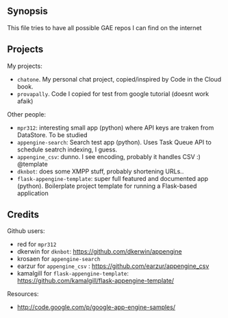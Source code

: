 Synopsis
--------

This file tries to have all possible GAE repos I can find on the internet

Projects
--------

My projects:

- `chatone`. My personal chat project, copied/inspired by Code in the Cloud book.
- `provapally`. Code I copied for test from google tutorial (doesnt work afaik)

Other people:

- `mpr312`: interesting small app (python) where API keys are traken from DataStore. To be studied
- `appengine-search`: Search test app (python). Uses Task Queue API to schedule seatrch indexing, I guess.
- `appengine_csv`: dunno. I see encoding, probably it handles CSV :) @template
- `dknbot`: does some XMPP stuff, probably shortening URLs..
- `flask-appengine-template`: super full featured and documented app (python). Boilerplate project template for running a Flask-based application


Credits
-------

Github users:

- red for `mpr312`
- dkerwin for `dknbot`: https://github.com/dkerwin/appengine
- krosaen for `appengine-search`
- earzur for `appengine_csv` : https://github.com/earzur/appengine_csv
- kamalgill for `flask-appengine-template`: https://github.com/kamalgill/flask-appengine-template/

Resources:

- http://code.google.com/p/google-app-engine-samples/

